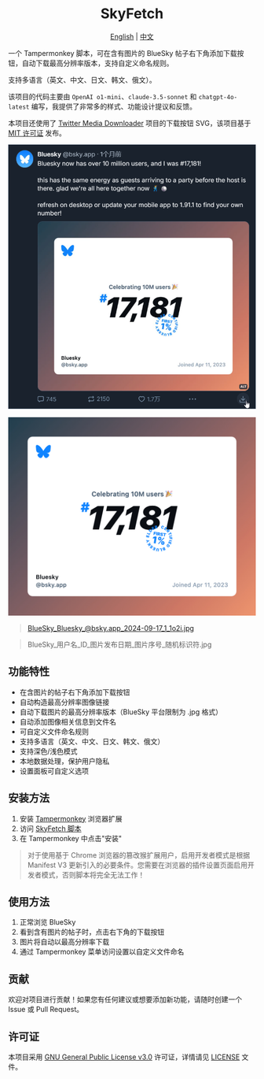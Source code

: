 <h1 align="center">SkyFetch</h1>

<p align="center">
  <a href="README.md">English</a> | <a href="README_zh.md">中文</a>
</p>

一个 Tampermonkey 脚本，可在含有图片的 BlueSky 帖子右下角添加下载按钮，自动下载最高分辨率版本，支持自定义命名规则。

支持多语言（英文、中文、日文、韩文、俄文）。

该项目的代码主要由 `OpenAI o1-mini`、`claude-3.5-sonnet` 和 `chatgpt-4o-latest` 编写，我提供了非常多的样式、功能设计提议和反馈。

本项目还使用了 [Twitter Media Downloader](https://greasyfork.org/zh-CN/scripts/423001-twitter-media-downloader) 项目的下载按钮 SVG，该项目基于 [MIT 许可证](https://opensource.org/licenses/MIT) 发布。

![使用示例](usage_example.png)

![下载结果](BlueSky_Bluesky_@bsky.app_2024-09-17_1_1o2i.jpg)
> BlueSky_Bluesky_@bsky.app_2024-09-17_1_1o2i.jpg

> BlueSky_用户名_ID_图片发布日期_图片序号_随机标识符.jpg

## 功能特性

- 在含图片的帖子右下角添加下载按钮
- 自动构造最高分辨率图像链接
- 自动下载图片的最高分辨率版本（BlueSky 平台限制为 .jpg 格式）
- 自动添加图像相关信息到文件名
- 可自定义文件命名规则
- 支持多语言（英文、中文、日文、韩文、俄文）
- 支持深色/浅色模式
- 本地数据处理，保护用户隐私
- 设置面板可自定义选项

## 安装方法

1. 安装 [Tampermonkey](https://www.tampermonkey.net/) 浏览器扩展
2. 访问 [SkyFetch 脚本](https://github.com/CookSleep/SkyFetch-Script/raw/main/SkyFetch-Script.user.js)
3. 在 Tampermonkey 中点击"安装"
> 对于使用基于 Chrome 浏览器的篡改猴扩展用户，启用开发者模式是根据 Manifest V3 更新引入的必要条件。您需要在浏览器的插件设置页面启用开发者模式，否则脚本将完全无法工作！

## 使用方法

1. 正常浏览 BlueSky
2. 看到含有图片的帖子时，点击右下角的下载按钮
3. 图片将自动以最高分辨率下载
4. 通过 Tampermonkey 菜单访问设置以自定义文件命名

## 贡献

欢迎对项目进行贡献！如果您有任何建议或想要添加新功能，请随时创建一个 Issue 或 Pull Request。

## 许可证

本项目采用 [GNU General Public License v3.0](https://www.gnu.org/licenses/gpl-3.0.html) 许可证，详情请见 [LICENSE](LICENSE) 文件。